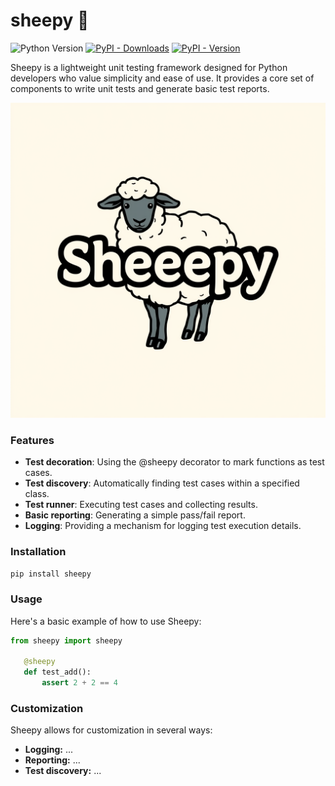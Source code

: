 # sheepy 🐑 

![Python Version](https://img.shields.io/badge/python-v3.8%7C3.9%7C3.10%7C3.11%7C3.12-blue)
[![PyPI - Downloads](https://img.shields.io/pypi/dm/sheepy?color=blue)](https://pypi.org/project/sheepy/)
[![PyPI - Version](https://img.shields.io/pypi/v/sheepy?color=blue)](https://pypi.org/project/sheepy/)


Sheepy is a lightweight unit testing framework designed for Python developers who value simplicity and ease of use. It provides a core set of components to write unit tests and generate basic test reports.

![Logo](./img/logo.png)

### Features

* **Test decoration**: Using the @sheepy decorator to mark functions as test cases.
* **Test discovery**: Automatically finding test cases within a specified class.
* **Test runner**: Executing test cases and collecting results.
* **Basic reporting**: Generating a simple pass/fail report.
* **Logging**: Providing a mechanism for logging test execution details.

### Installation

``` bash
pip install sheepy
```

### Usage

Here's a basic example of how to use Sheepy:

``` Python
from sheepy import sheepy

   @sheepy
   def test_add():
       assert 2 + 2 == 4

```

### Customization

Sheepy allows for customization in several ways:

* **Logging:** ...
* **Reporting:** ...
* **Test discovery:** ...
